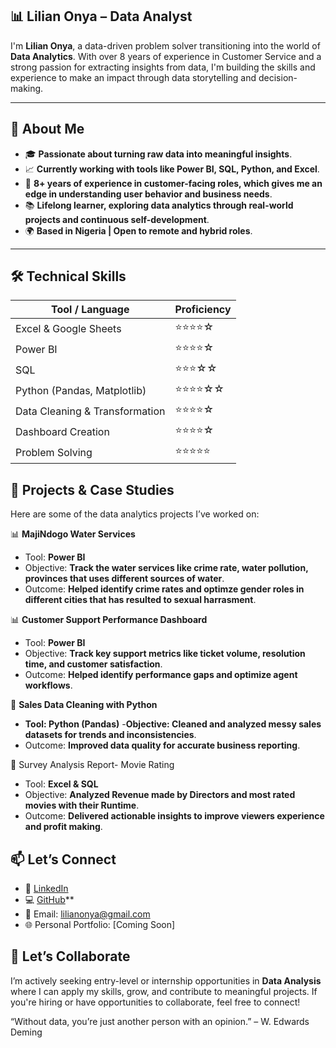 ## 📊 Lilian Onya – Data Analyst

 I'm **Lilian Onya**, a data-driven problem solver transitioning into the world of **Data Analytics**. With over 8 years of experience in Customer Service and a strong passion for extracting insights from data, I'm building the skills and experience to make an impact through data storytelling and decision-making.

---

## 🚀 About Me

- 🎓 **Passionate about turning raw data into meaningful insights**.
- 📈 **Currently working with tools like Power BI, SQL, Python, and Excel**.
- 🤝 **8+ years of experience in customer-facing roles, which gives me an edge in understanding user behavior and business needs**.
- 📚 **Lifelong learner, exploring data analytics through real-world projects and continuous self-development**.
- 🌍 **Based in Nigeria | Open to remote and hybrid roles**.

---

## 🛠️ Technical Skills

| Tool / Language | Proficiency |
|-----------------|-------------|
| Excel & Google Sheets | ⭐⭐⭐⭐☆ |
| Power BI         | ⭐⭐⭐⭐☆ |
| SQL              | ⭐⭐⭐☆☆ |
| Python (Pandas, Matplotlib) | ⭐⭐⭐⭐☆☆ |
| Data Cleaning & Transformation | ⭐⭐⭐⭐☆ |
| Dashboard Creation | ⭐⭐⭐⭐☆ |
| Problem Solving | ⭐⭐⭐⭐⭐ |



## 📌 Projects & Case Studies

Here are some of the data analytics projects I’ve worked on:

📊 **MajiNdogo Water Services**
-  Tool: **Power BI**
-  Objective: **Track the water services like crime rate, water pollution, provinces that uses different sources of water**.  
- Outcome: **Helped identify crime rates and optimze gender roles in different cities that has resulted to sexual harrasment**.

📊 **Customer Support Performance Dashboard**
- Tool: **Power BI**  
- Objective: **Track key support metrics like ticket volume, resolution time, and customer satisfaction**.  
- Outcome: **Helped identify performance gaps and optimize agent workflows**.

🐍 **Sales Data Cleaning with Python**
- **Tool: Python (Pandas)**
-**Objective: Cleaned and analyzed messy sales datasets for trends and inconsistencies**.  
-  Outcome: **Improved data quality for accurate business reporting**.

🧮 Survey Analysis Report- Movie Rating
-  Tool: **Excel & SQL** 
- Objective: **Analyzed Revenue made by Directors and most rated movies with their Runtime**.  
- Outcome: **Delivered actionable insights to improve viewers experience and profit making**.



## 📫 Let’s Connect

- 🔗 [LinkedIn](https://www.linkedin.com/in/lilian-onya)
- 💻 [GitHub](https://github.com/Lilian1-O/Lilian1-O)**
- 📧 Email: lilianonya@gmail.com
- 🌐 Personal Portfolio: [Coming Soon]



## 🙌 Let’s Collaborate

I’m actively seeking entry-level or internship opportunities in **Data Analysis** where I can apply my skills, grow, and contribute to meaningful projects. If you're hiring or have opportunities to collaborate, feel free to connect!



 “Without data, you’re just another person with an opinion.” – W. Edwards Deming
